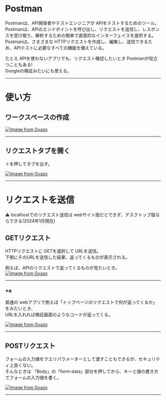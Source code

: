 # Postman
Postmanは、API開発者やテストエンジニアが APIをテストするためのツール。  
Postmanは、APIのエンドポイントを呼び出し、リクエストを送信し、レスポンスを受け取り、解析するための簡単で直感的なインターフェイスを提供する。  
Postmanは、さまざまな HTTPリクエストを作成し、編集し、送信できるため、APIテストに必要なすべての機能を備えている。

たとえ APIを使わないアプリでも、リクエスト確認したいとき Postmanが役立つこともある!  
Googleの検証みたいにも使える。
***

# 使い方
## ワークスペースの作成
[![Image from Gyazo](https://i.gyazo.com/a80dc504a183223ede74c27f3007cdbd.png)](https://gyazo.com/a80dc504a183223ede74c27f3007cdbd)
***

## リクエストタブを開く
＋を押してタブを出す。

[![Image from Gyazo](https://i.gyazo.com/434cc95b55ee0064a385dd187144d696.png)](https://gyazo.com/434cc95b55ee0064a385dd187144d696)
***

# リクエストを送信
⚠️ localhostでのリクエスト送信は webサイト版だとできず、デスクトップ版ならできる(2024年1月現在)

## GETリクエスト
HTTPリクエストに GETを選択して URLを送信。  
下側にそのURLを送信した結果、返ってくるものが表示される。  

例えば、APIのリクエストで返ってくるものが見たいとき。
[![Image from Gyazo](https://i.gyazo.com/bea589c3babb24cdd3f85717bf2d59a7.png)](https://gyazo.com/bea589c3babb24cdd3f85717bf2d59a7)
***

### +a
普通の webアプリで例えば「トップページのリクエストで何が返ってくるか」をみたいとき、  
URLを入れれば検証画面のようなコードが返ってくる。

[![Image from Gyazo](https://i.gyazo.com/21928a5a43ee45476d343db54cdb2355.png)](https://gyazo.com/21928a5a43ee45476d343db54cdb2355)
***

## POSTリクエスト
フォームの入力値をクエリパラメーターとして渡すこともできるが、セキュリティ上良くない。  
そんなときは 「Body」の「form-data」部分を押してから、キーと値の書き方でフォームの入力値を書く。

[![Image from Gyazo](https://i.gyazo.com/3442f968f9c8e243c4b7b7fc16bd1011.png)](https://gyazo.com/3442f968f9c8e243c4b7b7fc16bd1011)
***
